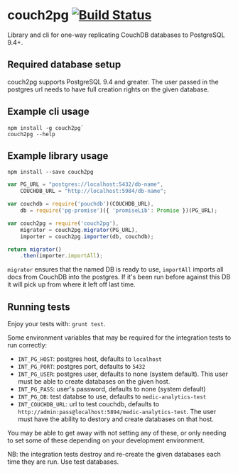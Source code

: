 # couch2pg [![Build Status](https://travis-ci.org/medic/couch2pg.svg?branch=master)](https://travis-ci.org/medic/couch2pg/branches)

Library and cli for one-way replicating CouchDB databases to PostgreSQL 9.4+.

## Required database setup

couch2pg supports PostgreSQL 9.4 and greater. The user passed in the postgres url needs to have full creation rights on the given database.

## Example cli usage

```
npm install -g couch2pg`
couch2pg --help
```

## Example library usage

```
npm install --save couch2pg
```

```js
var PG_URL = "postgres://localhost:5432/db-name",
    COUCHDB_URL = "http://localhost:5984/db-name";

var couchdb = require('pouchdb')(COUCHDB_URL),
    db = require('pg-promise')({ 'promiseLib': Promise })(PG_URL);

var couch2pg = require('couch2pg'),
    migrator = couch2pg.migrator(PG_URL),
    importer = couch2pg.importer(db, couchdb);

return migrator()
    .then(importer.importAll);
```

`migrator` ensures that the named DB is ready to use, `importAll` imports all docs from CouchDB into the postgres. If it's been run before against this DB it will pick up from where it left off last time.

## Running tests

Enjoy your tests with: `grunt test`.

Some environment variables that may be required for the integration tests to run correctly:
 * `INT_PG_HOST`: postgres host, defaults to `localhost`
 * `INT_PG_PORT`: postgres port, defaults to `5432` 
 * `INT_PG_USER`: postgres user, defaults to none (system default). This user must be able to create databases on the given host.
 * `INT_PG_PASS`: user's password, defaults to none (system default)
 * `INT_PG_DB`: test databse to use, defaults to `medic-analytics-test`
 * `INT_COUCHDB_URL`: url to test couchdb, defaults to `http://admin:pass@localhost:5894/medic-analytics-test`. The user must have the ability to destory and create databases on that host.

You may be able to get away with not setting any of these, or only needing to set some of these depending on your development environment.

NB: the integration tests destroy and re-create the given databases each time they are run. Use test databases.
